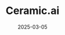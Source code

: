 ---  
layout: startup_page  
title: "Ceramic.ai"  
id: "ceramic.ai"  
permalink: "/ceramicaiceramic.ai03052025/"  
website: "https://ceramic.ai/"  
funding_round: "Seed"  
funding_amount: "$12M"  
investors: "NEA, IBM, Samsung Next, Earthshot Ventures"  
about: "Ceramic.ai provides foundational AI training infrastructure that enterprises can use to train large language models faster using fewer GPUs than the current state-of-the-art. The company's goal is to help models scale by 100 times by working with long contexts and any clusters."  
markets: "AI, Software, Training"  
hq: "Mountain View, California, United States"  
founded_year: "2024"  
linkedin: "https://www.linkedin.com/company/ceramicai"  
twitter: "https://twitter.com/ceramic_ai"  
instagram: ""  
facebook: ""  
crunchbase: "https://www.crunchbase.com/organization/ceramic-5320"  
pitchbook: "https://pitchbook.com/profiles/company/616569-67"  

date_display: "05-Mar-2025"  
date: "2025-03-05"

# SEO Optimization  
meta_title: "Ceramic.ai - Seed Funding ($12M)"  
meta_description: "Ceramic.ai, Ceramic.ai provides foundational AI training infrastructure that enterprises can use to train large language models faster using fewer GPUs than the c..."  
meta_keywords: "Ceramic.ai, AI, Software, Training, Seed funding"  
canonical_url: "https://startup.projectstartups.com/ceramicaiceramic.ai03052025/"  
---